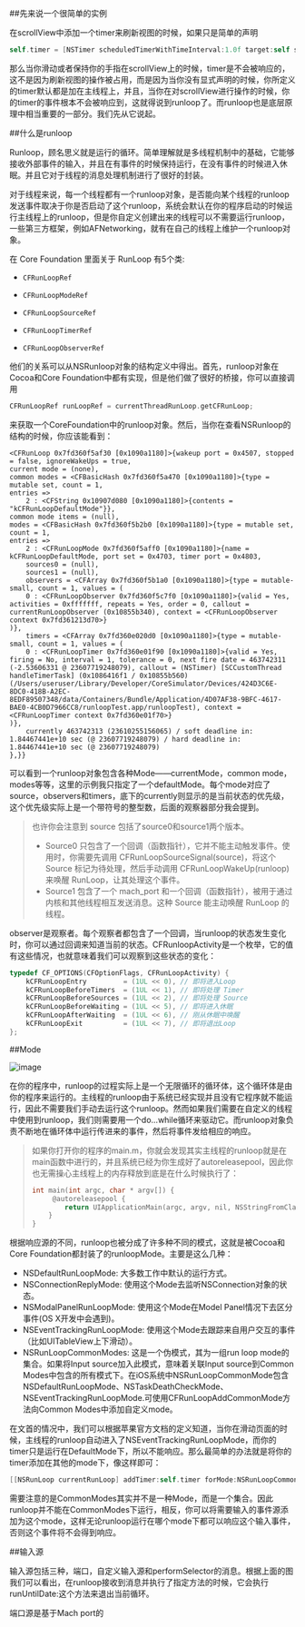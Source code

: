 ##先来说一个很简单的实例
在scrollView中添加一个timer来刷新视图的时候，如果只是简单的声明
```Objective-Cself.timer = [NSTimer scheduledTimerWithTimeInterval:1.0f target:self selector:@selector(timeUpdate:) userInfo:nil repeats:YES];```
那么当你滑动或者保持你的手指在scrollView上的时候，timer是不会被响应的，这不是因为刷新视图的操作被占用，而是因为当你没有显式声明的时候，你所定义的timer默认都是加在主线程上，并且，当你在对scrollView进行操作的时候，你的timer的事件根本不会被响应到，这就得说到runloop了。而runloop也是底层原理中相当重要的一部分。我们先从它说起。##什么是runloop
Runloop，顾名思义就是运行的循环。简单理解就是多线程机制中的基础，它能够接收外部事件的输入，并且在有事件的时候保持运行，在没有事件的时候进入休眠。并且它对于线程的消息处理机制进行了很好的封装。
对于线程来说，每一个线程都有一个runloop对象，是否能向某个线程的runloop发送事件取决于你是否启动了这个runloop，系统会默认在你的程序启动的时候运行主线程上的runloop，但是你自定义创建出来的线程可以不需要运行runloop，一些第三方框架，例如AFNetworking，就有在自己的线程上维护一个runloop对象。
在 Core Foundation 里面关于 RunLoop 有5个类:

*     CFRunLoopRef
*     CFRunLoopModeRef
*     CFRunLoopSourceRef 
*     CFRunLoopTimerRef 
*     CFRunLoopObserverRef

他们的关系可以从NSRunloop对象的结构定义中得出。首先，runloop对象在Cocoa和Core Foundation中都有实现，但是他们做了很好的桥接，你可以直接调用

```Objective-C
CFRunLoopRef runLoopRef = currentThreadRunLoop.getCFRunLoop;
```

来获取一个CoreFoundation中的runloop对象。然后，当你在查看NSRunloop的结构的时候，你应该能看到：

```
<CFRunLoop 0x7fd360f5af30 [0x1090a1180]>{wakeup port = 0x4507, stopped = false, ignoreWakeUps = true, 
current mode = (none),
common modes = <CFBasicHash 0x7fd360f5a470 [0x1090a1180]>{type = mutable set, count = 1,
entries =>
	2 : <CFString 0x10907d080 [0x1090a1180]>{contents = "kCFRunLoopDefaultMode"}},
common mode items = (null),
modes = <CFBasicHash 0x7fd360f5b2b0 [0x1090a1180]>{type = mutable set, count = 1,
entries =>
	2 : <CFRunLoopMode 0x7fd360f5aff0 [0x1090a1180]>{name = kCFRunLoopDefaultMode, port set = 0x4703, timer port = 0x4803, 
	sources0 = (null),
	sources1 = (null),
	observers = <CFArray 0x7fd360f5b1a0 [0x1090a1180]>{type = mutable-small, count = 1, values = (
	0 : <CFRunLoopObserver 0x7fd360f5c7f0 [0x1090a1180]>{valid = Yes, activities = 0xfffffff, repeats = Yes, order = 0, callout = currentRunLoopObserver (0x10855b340), context = <CFRunLoopObserver context 0x7fd361213d70>}
)},
	timers = <CFArray 0x7fd360e020d0 [0x1090a1180]>{type = mutable-small, count = 1, values = (
	0 : <CFRunLoopTimer 0x7fd360e01f90 [0x1090a1180]>{valid = Yes, firing = No, interval = 1, tolerance = 0, next fire date = 463742311 (-2.53606331 @ 23607719248079), callout = (NSTimer) [SCCustomThread handleTimerTask] (0x1086416f1 / 0x10855b560) (/Users/useruser/Library/Developer/CoreSimulator/Devices/424D3C6E-8DC0-418B-A2EC-8EDF89507348/data/Containers/Bundle/Application/4D07AF38-9BFC-4617-BAE0-4CB0D7966CC8/runloopTest.app/runloopTest), context = <CFRunLoopTimer context 0x7fd360e01f70>}
)},
	currently 463742313 (23610255156065) / soft deadline in: 1.84467441e+10 sec (@ 23607719248079) / hard deadline in: 1.84467441e+10 sec (@ 23607719248079)
},}}
```

可以看到一个runloop对象包含各种Mode——currentMode，common mode，modes等等，这里的示例我只指定了一个defaultMode。每个mode对应了source，observers和timers，底下的currently则显示的是当前状态的优先级，这个优先级实际上是一个带符号的整型数，后面的观察器部分我会提到。

> 也许你会注意到 source 包括了source0和source1两个版本。
> 
> * Source0 只包含了一个回调（函数指针），它并不能主动触发事件。使用时，你需要先调用 CFRunLoopSourceSignal(source)，将这个 Source 标记为待处理，然后手动调用 CFRunLoopWakeUp(runloop) 来唤醒 RunLoop，让其处理这个事件。
> * Source1 包含了一个 mach_port 和一个回调（函数指针），被用于通过内核和其他线程相互发送消息。这种 Source 能主动唤醒 RunLoop 的线程。

observer是观察者。每个观察者都包含了一个回调，当runloop的状态发生变化时，你可以通过回调来知道当前的状态。CFRunloopActivity是一个枚举，它的值有这些情况，也就意味着我们可以观察到这些状态的变化：

```Objective-C
typedef CF_OPTIONS(CFOptionFlags, CFRunLoopActivity) {
    kCFRunLoopEntry         = (1UL << 0), // 即将进入Loop
    kCFRunLoopBeforeTimers  = (1UL << 1), // 即将处理 Timer
    kCFRunLoopBeforeSources = (1UL << 2), // 即将处理 Source
    kCFRunLoopBeforeWaiting = (1UL << 5), // 即将进入休眠
    kCFRunLoopAfterWaiting  = (1UL << 6), // 刚从休眠中唤醒
    kCFRunLoopExit          = (1UL << 7), // 即将退出Loop
};
```
##Mode

![image](https://developer.apple.com/library/prerelease/ios/documentation/Cocoa/Conceptual/Multithreading/Art/runloop.jpg)在你的程序中，runloop的过程实际上是一个无限循环的循环体，这个循环体是由你的程序来运行的。主线程的runloop由于系统已经实现并且没有它程序就不能运行，因此不需要我们手动去运行这个runloop。然而如果我们需要在自定义的线程中使用到runloop，我们则需要用一个do...while循环来驱动它。而runloop对象负责不断地在循环体中运行传进来的事件，然后将事件发给相应的响应。

> 如果你打开你的程序的main.m，你就会发现其实主线程的runloop就是在main函数中进行的，并且系统已经为你生成好了autoreleasepool，因此你也无需操心主线程上的内存释放到底是在什么时候执行了：
> ```Objective-C
> int main(int argc, char * argv[]) {
>      @autoreleasepool {
>         return UIApplicationMain(argc, argv, nil, NSStringFromClass([AppDelegate class]));
>     }
> }
> ```
根据响应源的不同，runloop也被分成了许多种不同的模式，这就是被Cocoa和Core Foundation都封装了的runloopMode。主要是这么几种：
* NSDefaultRunLoopMode: 大多数工作中默认的运行方式。* NSConnectionReplyMode: 使用这个Mode去监听NSConnection对象的状态。* NSModalPanelRunLoopMode: 使用这个Mode在Model Panel情况下去区分事件(OS X开发中会遇到)。* NSEventTrackingRunLoopMode: 使用这个Mode去跟踪来自用户交互的事件（比如UITableView上下滑动）。* NSRunLoopCommonModes: 这是一个伪模式，其为一组run loop mode的集合。如果将Input source加入此模式，意味着关联Input source到Common Modes中包含的所有模式下。在iOS系统中NSRunLoopCommonMode包含NSDefaultRunLoopMode、NSTaskDeathCheckMode、NSEventTrackingRunLoopMode.可使用CFRunLoopAddCommonMode方法向Common Modes中添加自定义mode。
在文首的情况中，我们可以根据苹果官方文档的定义知道，当你在滑动页面的时候，主线程的runloop自动进入了NSEventTrackingRunLoopMode，而你的timer只是运行在DefaultMode下，所以不能响应。那么最简单的办法就是将你的timer添加在其他的mode下，像这样即可：
```Objective-C[[NSRunLoop currentRunLoop] addTimer:self.timer forMode:NSRunLoopCommonModes];```
需要注意的是CommonModes其实并不是一种Mode，而是一个集合。因此runloop并不能在CommonModes下运行，相反，你可以将需要输入的事件源添加为这个mode，这样无论runloop运行在哪个mode下都可以响应这个输入事件，否则这个事件将不会得到响应。##输入源
    输入源包括三种，端口，自定义输入源和performSelector的消息。根据上面的图我们可以看出，在runloop接收到消息并执行了指定方法的时候，它会执行runUntilDate:这个方法来退出当前循环。
端口源是基于Mach port的